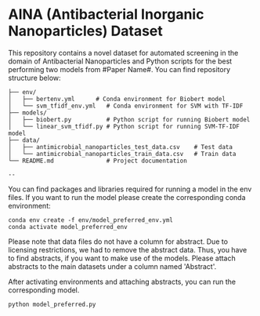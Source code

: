 # AINA (Antibacterial Inorganic Nanoparticles) Dataset

This repository contains a novel dataset for automated screening in the domain of Antibacterial Nanoparticles and Python scripts for the best performing two models from #Paper Name#. You can find repository structure below:
```
├── env/
│   ├── bertenv.yml      # Conda environment for Biobert model
│   └── svm_tfidf_env.yml   # Conda environment for SVM with TF-IDF
├── models/
│   ├── biobert.py          # Python script for running Biobert model
│   └── linear_svm_tfidf.py # Python script for running SVM-TF-IDF model
├── data/
│   ├── antimicrobial_nanoparticles_test_data.csv    # Test data
│   └── antimicrobial_nanoparticles_train_data.csv   # Train data
└── README.md               # Project documentation

--
```
You can find packages and libraries required for running a model in the env files. If you want to run the model please create the corresponding conda environment:
```
conda env create -f env/model_preferred_env.yml
conda activate model_preferred_env
```
Please note that data files do not have a column for abstract. Due to licensing restrictions, we had to remove the abstract data. Thus, you have to find abstracts, if you want to make use of the models. Please attach abstracts to the main datasets under a column named 'Abstract'.

After activating environments and attaching abstracts, you can run the corresponding model. 
```
python model_preferred.py
```


